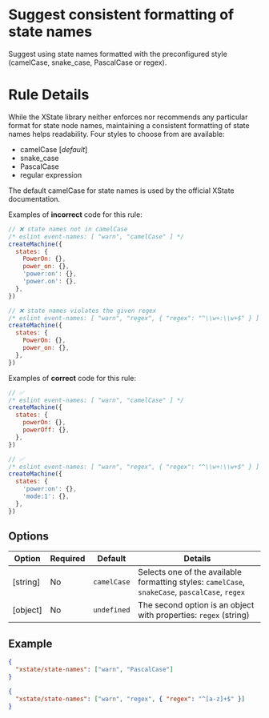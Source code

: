 # Suggest consistent formatting of state names

Suggest using state names formatted with the preconfigured style (camelCase, snake_case, PascalCase or regex).

# Rule Details

While the XState library neither enforces nor recommends any particular format for state node names, maintaining a consistent formatting of state names helps readability. Four styles to choose from are available:

- camelCase [*default*]
- snake_case
- PascalCase
- regular expression

The default camelCase for state names is used by the official XState documentation.

Examples of **incorrect** code for this rule:

```javascript
// ❌ state names not in camelCase
/* eslint event-names: [ "warn", "camelCase" ] */
createMachine({
  states: {
    PowerOn: {},
    power_on: {},
    'power:on': {},
    'power.on': {},
  },
})

// ❌ state names violates the given regex
/* eslint event-names: [ "warn", "regex", { "regex": "^\\w+:\\w+$" } ] */
createMachine({
  states: {
    PowerOn: {},
    power_on: {},
  },
})
```

Examples of **correct** code for this rule:

```javascript
// ✅
/* eslint event-names: [ "warn", "camelCase" ] */
createMachine({
  states: {
    powerOn: {},
    powerOff: {},
  },
})

// ✅
/* eslint event-names: [ "warn", "regex", { "regex": "^\\w+:\\w+$" } ] */
createMachine({
  states: {
    'power:on': {},
    'mode:1': {},
  },
})
```

## Options

| Option   | Required | Default     | Details                                                                                         |
| -------- | -------- | ----------- | ----------------------------------------------------------------------------------------------- |
| [string] | No       | `camelCase` | Selects one of the available formatting styles: `camelCase`, `snakeCase`, `pascalCase`, `regex` |
| [object] | No       | `undefined` | The second option is an object with properties: `regex` (string)                                |

## Example

```json
{
  "xstate/state-names": ["warn", "PascalCase"]
}

{
  "xstate/state-names": ["warn", "regex", { "regex": "^[a-z]+$" }]
}
```
